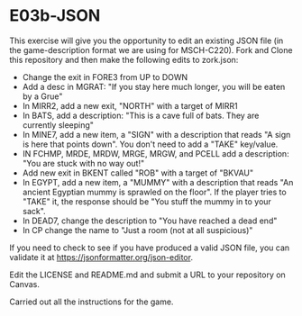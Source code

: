 # E03b-JSON
This exercise will give you the opportunity to edit an existing JSON file (in the game-description format we are using for MSCH-C220). Fork and Clone this repository and then make the following edits to zork.json:

 - Change the exit in FORE3 from UP to DOWN
 - Add a desc in MGRAT: "If you stay here much longer, you will be eaten by a Grue"
 - In MIRR2, add a new exit, "NORTH" with a target of MIRR1
 - In BATS, add a description: "This is a cave full of bats. They are currently sleeping"
 - In MINE7, add a new item, a "SIGN" with a description that reads "A sign is here that points down". You don't need to add a "TAKE" key/value.
 - IN FCHMP, MRDE, MRDW, MRGE, MRGW, and PCELL add a description: "You are stuck with no way out!"
 - Add new exit in BKENT called "ROB" with a target of "BKVAU"
 - In EGYPT, add a new item, a "MUMMY" with a description that reads "An ancient Egyptian mummy is sprawled on the floor". If the player tries to "TAKE" it, the response should be "You stuff the mummy in to your sack".
 - In DEAD7, change the description to "You have reached a dead end"
 - In CP change the name to "Just a room (not at all suspicious)"
 
If you need to check to see if you have produced a valid JSON file, you can validate it at https://jsonformatter.org/json-editor.

Edit the LICENSE and README.md and submit a URL to your repository on Canvas.

Carried out all the instructions for the game.